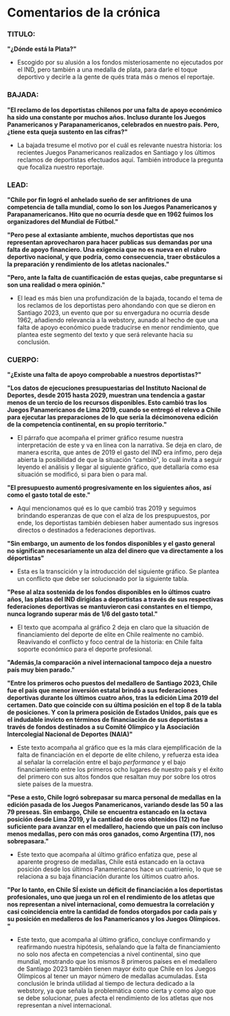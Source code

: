 # Comentarios de la crónica

### TITULO: 

**"¿Dónde está la Plata?"**

* Escogido por su alusión a los fondos misteriosamente no ejecutados por el IND, pero también a una medalla de plata, para darle el toque deportivo y decirle a la gente de qués trata más o menos el reportaje.

### BAJADA: 

**"El reclamo de los deportistas chilenos por una falta de apoyo económico ha sido una constante por muchos años. Incluso durante los Juegos Panamericanos y Parapanamericanos, celebrados en nuestro país. Pero, ¿tiene esta queja sustento en las cifras?"**

* La bajada tresume el motivo por el cuál es relevante nuestra historia: los recientes Juegos Panamericanos realizados en Santiago y los últimos reclamos de deportistas efectuados aquí. También introduce la pregunta que focaliza nuestro reportaje.

### LEAD:

**"Chile por fin logró el anhelado sueño de ser anfitriones de una competencia de talla mundial, como lo son los Juegos Panamericanos y Parapanamericanos. Hito que no ocurría desde que en 1962 fuimos los organizadores del Mundial de Fútbol."**

**"Pero pese al extasiante ambiente, muchos deportistas que nos representan aprovecharon para hacer publicas sus demandas por una falta de apoyo financiero. Una exigencia que no es nueva en el rubro deportivo nacional, y que podría, como consecuencia, traer obstáculos a la preparación y rendimiento de los atletas nacionales."**

**"Pero, ante la falta de cuantificación de estas quejas, cabe preguntarse si son una realidad o mera opinión."**

* El lead es más bien una profundización de la bajada, tocando el tema de los reclamos de los deportistas pero ahondando con que se dieron en Santiago 2023, un evento que por su envergadura no ocurría desde 1962, añadiendo relevancia a la webstory, aunado al hecho de que una falta de apoyo económico puede traducirse en menor rendimiento, que plantea este segmento del texto y que será relevante hacia su conclusión.

### CUERPO:

**"¿Existe una falta de apoyo comprobable a nuestros deportistas?"**

**"Los datos de ejecuciones presupuestarias del Instituto Nacional de Deportes, desde 2015 hasta 2029, muestran una tendencia a gastar menos de un tercio de los recursos disponibles. Esto cambió tras los Juegos Panamericanos de Lima 2019, cuando se entregó el relevo a Chile para ejecutar las preparaciones de lo que sería la décimonovena edición de la competencia continental, en su propio territorio."**

* El párrafo que acompaña el primer gráfico resume nuestra interpretación de este y va en línea con la narrativa. Se deja en claro, de manera escrita, que antes de 2019 el gasto del IND era ínfimo, pero deja abierta la posibilidad de que la situación "cambió", lo cuál ínvita a seguir leyendo el análisis y llegar al siguiente gráfico, que detallaría como esa situación se modificó, si para bien o para mal.

**"El presupuesto aumentó progresivamente en los siguientes años, así como el gasto total de este."**

* Aquí mencionamos qué es lo que cambió tras 2019 y seguimos brindando esperanzas de que con el alza de los prespupuestos, por ende, los deportistas también debiesen haber aumentado sus ingresos directos o destinados a federaciones deportivas.

**"Sin embargo, un aumento de los fondos disponibles y el gasto general no significan necesariamente un alza del dinero que va directamente a los déportistas"**

* Esta es la transcición y la introducción del siguiente gráfico. Se plantea un conflicto que debe ser solucionado por la siguiente tabla.


**"Pese al alza sostenida de los fondos disponibles en lo últimos cuatro años, las platas del IND dirigidas a deportistas a través de sus respectivas federaciones deportivas se mantuvieron casi constantes en el tiempo, nunca logrando superar más de 1/6 del gasto total."**

* El texto que acompaña al gráfico 2 deja en claro que la situación de financiamiento del deporte de elite en Chile realmente no cambió. Reavivando el conflicto y foco central de la historia: en Chile falta soporte económico para el deporte profesional.

**"Además,la comparación a nivel internacional tampoco deja a nuestro país muy bien parado."**

**"Entre los primeros ocho puestos del medallero de Santiago 2023, Chile fue el país que menor inversión estatal brindó a sus federaciones deportivas durante los últimos cuatro años, tras la edición Lima 2019 del certamen. Dato que coincide con su última posición en el top 8 de la tabla de posiciones. Y con la primera posición de Estados Unidos, país que es el indudable invicto en términos de financiación de sus deportistas a través de fondos destinados a su Comité Olímpico y la Asociación Intercolegial Nacional de Deportes (NAIA)"**

* Este texto acompaña al gráfico que es la más clara ejemplificación de la falta de financiación en el deporte de elite chileno, y refuerza esta idea al señalar la correlación entre el bajo *performance* y el bajo financiamiento entre los primeros ocho lugares de nuestro país y el éxito del primero con sus altos fondos que resaltan muy por sobre los otros siete países de la muestra.

**"Pese a esto, Chile logró sobrepasar su marca personal de medallas en la edición pasada de los Juegos Panamericanos, variando desde las 50 a las 79 preseas. Sin embargo, Chile se encuentra estancado en la octava posición desde Lima 2019, y la cantidad de oros obtenidos (12) no fue suficiente para avanzar en el medallero, haciendo que un país con incluso menos medallas, pero con más oros ganados, como Argentina (17), nos sobrepasara."** 

* Este texto que acompaña al último gráfico enfatiza que, pese al aparente progreso de medallas, Chile está estancado en la octava posición desde los últimos Panamericanos hace un cuatrienio, lo que se relaciona a su baja financiación durante los últimos cuatro años.

**"Por lo tanto, en Chile SÍ existe un déficit de financiación a los deportistas profesionales, uno que juega un rol en el rendimiento de los atletas que nos representan a nivel internacional, como demuestra la correlación y casi coincidencia entre la cantidad de fondos otorgados por cada país y su posición en medalleros de los Panamericanos y los Juegos Olímpicos.
"**
* Este texto, que acompaña al último gráfico, concluye confirmando y reafirmando nuestra hipótesis, señalando que la falta de financiamiento no solo nos afecta en competencias a nivel continental, sino que mundial, mostrando que los mismos 8 primeros países en el medallero de Santiago 2023 también tienen mayor éxito que Chile en los Juegos Olímpicos al tener un mayor número de medallas acumuladas. Esta conclusión le brinda utilidad al tiempo de lectura dedicado a la webstory, ya que señala la problemática como cierta y como algo que se debe solucionar, pues afecta el rendimiento de los atletas que nos representan a nivel internacional.

